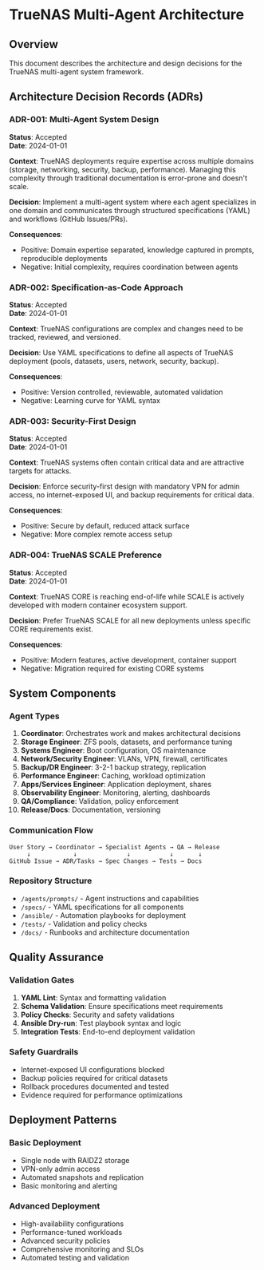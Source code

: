 # TrueNAS Multi-Agent Architecture

## Overview
This document describes the architecture and design decisions for the TrueNAS multi-agent system framework.

## Architecture Decision Records (ADRs)

### ADR-001: Multi-Agent System Design
**Status**: Accepted  
**Date**: 2024-01-01

**Context**: TrueNAS deployments require expertise across multiple domains (storage, networking, security, backup, performance). Managing this complexity through traditional documentation is error-prone and doesn't scale.

**Decision**: Implement a multi-agent system where each agent specializes in one domain and communicates through structured specifications (YAML) and workflows (GitHub Issues/PRs).

**Consequences**:
- Positive: Domain expertise separated, knowledge captured in prompts, reproducible deployments
- Negative: Initial complexity, requires coordination between agents

### ADR-002: Specification-as-Code Approach  
**Status**: Accepted  
**Date**: 2024-01-01

**Context**: TrueNAS configurations are complex and changes need to be tracked, reviewed, and versioned.

**Decision**: Use YAML specifications to define all aspects of TrueNAS deployment (pools, datasets, users, network, security, backup).

**Consequences**:
- Positive: Version controlled, reviewable, automated validation
- Negative: Learning curve for YAML syntax

### ADR-003: Security-First Design
**Status**: Accepted  
**Date**: 2024-01-01

**Context**: TrueNAS systems often contain critical data and are attractive targets for attacks.

**Decision**: Enforce security-first design with mandatory VPN for admin access, no internet-exposed UI, and backup requirements for critical data.

**Consequences**:
- Positive: Secure by default, reduced attack surface
- Negative: More complex remote access setup

### ADR-004: TrueNAS SCALE Preference
**Status**: Accepted  
**Date**: 2024-01-01

**Context**: TrueNAS CORE is reaching end-of-life while SCALE is actively developed with modern container ecosystem support.

**Decision**: Prefer TrueNAS SCALE for all new deployments unless specific CORE requirements exist.

**Consequences**:
- Positive: Modern features, active development, container support
- Negative: Migration required for existing CORE systems

## System Components

### Agent Types
1. **Coordinator**: Orchestrates work and makes architectural decisions
2. **Storage Engineer**: ZFS pools, datasets, and performance tuning  
3. **Systems Engineer**: Boot configuration, OS maintenance
4. **Network/Security Engineer**: VLANs, VPN, firewall, certificates
5. **Backup/DR Engineer**: 3-2-1 backup strategy, replication
6. **Performance Engineer**: Caching, workload optimization
7. **Apps/Services Engineer**: Application deployment, shares
8. **Observability Engineer**: Monitoring, alerting, dashboards
9. **QA/Compliance**: Validation, policy enforcement
10. **Release/Docs**: Documentation, versioning

### Communication Flow
```
User Story → Coordinator → Specialist Agents → QA → Release
     ↓            ↓              ↓           ↓       ↓
GitHub Issue → ADR/Tasks → Spec Changes → Tests → Docs
```

### Repository Structure
- `/agents/prompts/` - Agent instructions and capabilities
- `/specs/` - YAML specifications for all components
- `/ansible/` - Automation playbooks for deployment
- `/tests/` - Validation and policy checks
- `/docs/` - Runbooks and architecture documentation

## Quality Assurance

### Validation Gates
1. **YAML Lint**: Syntax and formatting validation
2. **Schema Validation**: Ensure specifications meet requirements
3. **Policy Checks**: Security and safety validations
4. **Ansible Dry-run**: Test playbook syntax and logic
5. **Integration Tests**: End-to-end deployment validation

### Safety Guardrails
- Internet-exposed UI configurations blocked
- Backup policies required for critical datasets
- Rollback procedures documented and tested
- Evidence required for performance optimizations

## Deployment Patterns

### Basic Deployment
- Single node with RAIDZ2 storage
- VPN-only admin access
- Automated snapshots and replication
- Basic monitoring and alerting

### Advanced Deployment  
- High-availability configurations
- Performance-tuned workloads
- Advanced security policies
- Comprehensive monitoring and SLOs
- Automated testing and validation